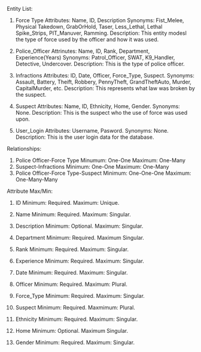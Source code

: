 Entity List:
1. Force Type
  Attributes: Name, ID, Description
  Synonyms: Fist_Melee, Physical Takedown, GrabOrHold, Taser, Less_Lethal, Lethal
            Spike_Strips, PIT_Manuver, Ramming.
  Description: This entity modesl the type of force used by the officer and how it was used.

2. Police_Officer
   Attrinutes: Name, ID, Rank, Department, Experience(Years)
   Synonyms: Patrol_Officer, SWAT, K9_Handler, Detective, Undercover.
   Description: This is the type of police officer.

3. Infractions
   Attributes: ID, Date, Officer, Force_Type, Suspect.
   Synonyms: Assault, Battery, Theift, Robbery, PennyTheft, GrandTheftAuto,
             Murder, CapitalMurder, etc.
   Description: This represents what law was broken by the suspect.

4. Suspect
   Attributes: Name, ID, Ethnicity, Home, Gender.
   Synonyms: None.
   Description: This is the suspect who the use of force was used upon.

5. User_Login
   Attributes: Username, Pasword.
   Synonyms: None.
   Description: This is the user login data for the database.

Relationships:
1. Police Officer-Force Type
   Minumum: One-One
   Maximum: One-Many
2. Suspect-Infractions
   Minimum: One-One
   Maximum: One-Many
3. Police Officer-Force Type-Suspect
   Minimum: One-One-One
   Maximum: One-Many-Many
   
Attribute Max/Min:
1. ID
   Minimum: Required.
   Maximum: Unique.

2. Name
   Minimum: Required.
   Maximum: Singular.

3. Description
   Minimum: Optional.
   Maximum: Singular.

4. Department
   Minimum: Required.
   Maximum Singular.

5. Rank
   Minimum: Required.
   Maximum: Singular.

6. Experience
   Minimum: Required.
   Maximum: Singular.

7. Date
   Minimum: Required.
   Maximum: Singular.

8. Officer
   Minimum: Required.
   Maximum: Plural.

9. Force_Type
   Minimum: Required.
   Maximum: Singular.

10. Suspect
    Minimum: Required.
    Maxmimum: Plural.

11. Ethnicity
    Minimum: Required.
    Maximum: Singular.

12. Home
    Minimum: Optional.
    Maximum Singular.

13. Gender
    Minimum: Required.
    Maximum: Singular.
